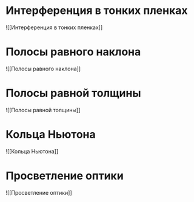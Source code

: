 # Интерференция в тонких пленках
![[Интерференция в тонких пленках]]
# Полосы равного наклона
![[Полосы равного наклона]]
# Полосы равной толщины
![[Полосы равной толщины]]
# Кольца Ньютона
![[Кольца Ньютона]]
# Просветление оптики
![[Просветление оптики]]